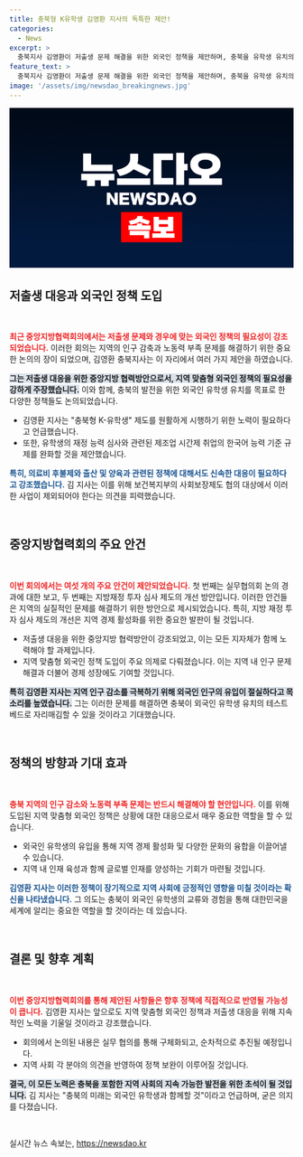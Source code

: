 ```yaml
---
title: 충북형 K유학생 김영환 지사의 독특한 제안!
categories:
  - News
excerpt: >
  충북지사 김영환이 저출생 문제 해결을 위한 외국인 정책을 제안하며, 충북을 유학생 유치의 최전선으로 만들겠다고 선언! 중앙지방협력회의에서 그간의 논의를 바탕으로 규제 완화를 촉구했다. 클릭해서 자세한 내용을 확인하세요!
feature_text: >
  충북지사 김영환이 저출생 문제 해결을 위한 외국인 정책을 제안하며, 충북을 유학생 유치의 최전선으로 만들겠다고 선언! 중앙지방협력회의에서 그간의 논의를 바탕으로 규제 완화를 촉구했다. 클릭해서 자세한 내용을 확인하세요!
image: '/assets/img/newsdao_breakingnews.jpg'
---
```


<p><img src="/assets/img/newsdao_breakingnews.jpg" alt="ranknews 속보" /></p>

<h2 data-ke-size="size26">저출생 대응과 외국인 정책 도입</h2>

<p data-ke-size="size16">&nbsp;</p>

<p><b><span style="color: #ee2323;">최근 중앙지방협력회의에서는 저출생 문제와 경우에 맞는 외국인 정책의 필요성이 강조되었습니다.</span></b> 이러한 회의는 지역의 인구 감축과 노동력 부족 문제를 해결하기 위한 중요한 논의의 장이 되었으며, 김영환 충북지사는 이 자리에서 여러 가지 제안을 하였습니다. </p>

<p><b><span style="background-color: #21538527;">그는 저출생 대응을 위한 중앙지방 협력방안으로서, 지역 맞춤형 외국인 정책의 필요성을 강하게 주장했습니다.</span></b> 이와 함께, 충북의 발전을 위한 외국인 유학생 유치를 목표로 한 다양한 정책들도 논의되었습니다. </p>

<ul>
    <li>김영환 지사는 "충북형 K-유학생" 제도를 원활하게 시행하기 위한 노력이 필요하다고 언급했습니다.</li>
    <li>또한, 유학생의 재정 능력 심사와 관련된 제조업 시간제 취업의 한국어 능력 기준 규제를 완화할 것을 제안했습니다.</li>
</ul>

<p><b><span style="color: #1a5490;">특히, 의료비 후불제와 출산 및 양육과 관련된 정책에 대해서도 신속한 대응이 필요하다고 강조했습니다.</span></b> 김 지사는 이를 위해 보건복지부의 사회보장제도 협의 대상에서 이러한 사업이 제외되어야 한다는 의견을 피력했습니다. </p>

<p data-ke-size="size16">&nbsp;</p>

<h2 data-ke-size="size26">중앙지방협력회의 주요 안건</h2>

<p data-ke-size="size16">&nbsp;</p>

<p><b><span style="color: #ee2323;">이번 회의에서는 여섯 개의 주요 안건이 제안되었습니다.</span></b> 첫 번째는 실무협의회 논의 경과에 대한 보고, 두 번째는 지방재정 투자 심사 제도의 개선 방안입니다. 이러한 안건들은 지역의 실질적인 문제를 해결하기 위한 방안으로 제시되었습니다. 특히, 지방 재정 투자 심사 제도의 개선은 지역 경제 활성화를 위한 중요한 발판이 될 것입니다.</p>

<ul>
    <li>저출생 대응을 위한 중앙지방 협력방안이 강조되었고, 이는 모든 지자체가 함께 노력해야 할 과제입니다.</li>
    <li>지역 맞춤형 외국인 정책 도입이 주요 의제로 다뤄졌습니다. 이는 지역 내 인구 문제 해결과 더불어 경제 성장에도 기여할 것입니다.</li>
</ul>

<p><b><span style="background-color: #21538527;">특히 김영환 지사는 지역 인구 감소를 극복하기 위해 외국인 인구의 유입이 절실하다고 목소리를 높였습니다.</span></b> 그는 이러한 문제를 해결하면 충북이 외국인 유학생 유치의 테스트베드로 자리매김할 수 있을 것이라고 기대했습니다.</p>

<p data-ke-size="size16">&nbsp;</p>

<h2 data-ke-size="size26">정책의 방향과 기대 효과</h2>

<p data-ke-size="size16">&nbsp;</p>

<p><b><span style="color: #ee2323;">충북 지역의 인구 감소와 노동력 부족 문제는 반드시 해결해야 할 현안입니다.</span></b> 이를 위해 도입된 지역 맞춤형 외국인 정책은 상황에 대한 대응으로서 매우 중요한 역할을 할 수 있습니다. </p>

<ul>
    <li>외국인 유학생의 유입을 통해 지역 경제 활성화 및 다양한 문화의 융합을 이끌어낼 수 있습니다.</li>
    <li>지역 내 인재 육성과 함께 글로벌 인재를 양성하는 기회가 마련될 것입니다.</li>
</ul>

<p><b><span style="color: #1a5490;">김영환 지사는 이러한 정책이 장기적으로 지역 사회에 긍정적인 영향을 미칠 것이라는 확신을 나타냈습니다.</span></b> 그 의도는 충북이 외국인 유학생의 교류와 경험을 통해 대한민국을 세계에 알리는 중요한 역할을 할 것이라는 데 있습니다.</p>

<p data-ke-size="size16">&nbsp;</p> 

<h2 data-ke-size="size26">결론 및 향후 계획</h2>

<p data-ke-size="size16">&nbsp;</p>

<p><b><span style="color: #ee2323;">이번 중앙지방협력회의를 통해 제안된 사항들은 향후 정책에 직접적으로 반영될 가능성이 큽니다.</span></b> 김영환 지사는 앞으로도 지역 맞춤형 외국인 정책과 저출생 대응을 위해 지속적인 노력을 기울일 것이라고 강조했습니다. </p>

<ul>
    <li>회의에서 논의된 내용은 실무 협의를 통해 구체화되고, 순차적으로 추진될 예정입니다.</li>
    <li>지역 사회 각 분야의 의견을 반영하여 정책 보완이 이루어질 것입니다.</li>
</ul>

<p><b><span style="background-color: #21538527;">결국, 이 모든 노력은 충북을 포함한 지역 사회의 지속 가능한 발전을 위한 초석이 될 것입니다.</span></b> 김 지사는 "충북의 미래는 외국인 유학생과 함께할 것"이라고 언급하며, 굳은 의지를 다졌습니다. </p>

<p data-ke-size="size16">&nbsp;</p>
실시간 뉴스 속보는, <a href="https://newsdao.kr" rel="dofollow">https://newsdao.kr</a>


